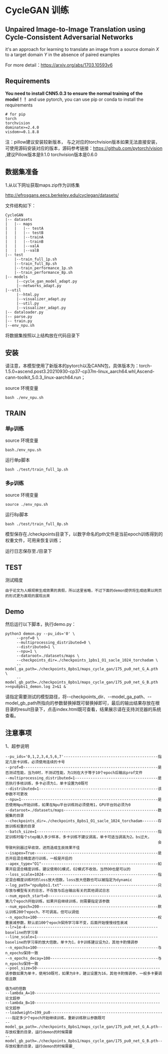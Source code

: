 # CycleGAN 训练

## Unpaired Image-to-Image Translation using Cycle-Consistent Adversarial Networks

it's an approach for learning to translate an image from a source domain $X$ to a target domain $Y$ in the absence of paired examples

For more detail：https://arxiv.org/abs/1703.10593v6

## 

## Requirements

 **You need to install CNN5.0.3 to ensure the normal training of the model！！** 
and use pytorch, you can use pip or conda to install the requirements

```
# for pip
torch
torchvision
dominate>=2.4.0
visdom>=0.1.8.8
```
注：pillow建议安装较新版本， 与之对应的torchvision版本如果无法直接安装，可使用源码安装对应的版本，源码参考链接：https://github.com/pytorch/vision ,建议Pillow版本是9.1.0 torchvision版本是0.6.0
## 数据集准备

1.从以下网址获取maps.zip作为训练集

http://efrosgans.eecs.berkeley.edu/cyclegan/datasets/

文件结构如下：


```
CycleGAN
|-- datasets
|   |-- maps
|   |   |-- testA
|   |   |-- testB
|   |   |--trainA
|   |   |--trainB
|   |   |--valA
|   |   |--valB
|-- test   
    |--train_full_1p.sh
    |--train_full_8p.sh
    |--train_performance_1p.sh
    |--train_performance_8p.sh
|-- models      
     |--cycle_gan_model_adapt.py
     |--networks_adapt.py
|--util
     |--html.py
     |--visualizer_adapt.py
     |--util.py
     |--visualizer_adapt.py
|-- dataloader.py
|-- parse.py
|-- train.py
|--env_npu.sh

```

将数据集按照以上结构放在代码目录下

## 安装

请注意，本模型使用了新版本的pytorch以及CANN包，具体版本为：torch-1.5.0+ascend.post3.20210930-cp37-cp37m-linux_aarch64.whl,Ascend-cann-toolkit_5.0.3_linux-aarch64.run；

source 环境变量

```
bash ./env_npu.sh
```


## TRAIN

### 单p训练

source 环境变量

```
bash./env_npu.sh
```

运行单p脚本

```
bash ./test/train_full_1p.sh
```



### 多p训练

source 环境变量

```
source ./env_npu.sh
```

运行8p脚本

```
bash ./test/train_full_8p.sh
```

模型保存在./checkpoints目录下，以数字命名的pth文件是当前epoch训练得到的权重文件，可用来恢复训练；

运行日志保存至./目录下

## TEST

测试精度 



```
由于论文为人眼观察生成效果的真假，所以这里省略，不过下面的demon提供将生成结果以网页的形式更为直观的展现出来
```




## Demo
然后运行以下脚本，执行demo.py：

```
python3 demon.py --pu_ids='0' \
	 --prof=0 \
	 --multiprocessing_distributed=0 \
	 --distributed=1 \
	 --npu=1 \
	 --dataroot=./datasets/maps \
	 --checkpoints_dir=./checkpoints_1pbs1_O1_sacle_1024_torchadam \
	 --model_ga_path=./checkpoints_8pbs1/maps_cycle_gan/175_pu0_net_G_A.pth  \
	 --model_gb_path=./checkpoints_8pbs1/maps_cycle_gan/175_pu0_net_G_B.pth >>npu8pbs1_demon.log 2>&1 &
```

请指定需要测试的模型路径，将--checkpoints_dir、--model_ga_path、--model_gb_path所指向的参数替换掉既可替换掉即可，最后的输出结果存放在根目录的result目录下，点击index.html既可查看，结果展示请在支持浏览器的系统查看。

## 注意事项
1、超参说明
```
--pu_ids='0,1,2,3,4,5,6,7'------------------------------------------指定几张卡训练，必须使用连续的卡号
--prof=0------------------------------------------------------------是否测试性能，当为0时，不测试性能，为1则在大于等于10个epoch后输出prof文件
--multiprocessing_distributed=1-------------------------------------是否执行多核训练，多卡必须为1，单卡设置为0既可
--distributed=1-----------------------------------------------------该参数不可更改
--npu=1-------------------------------------------------------------是否使用Npu开始训练，如果在Npu平台训练则必须使用1，GPU平台则必须为0
--dataroot=./datasets/maps------------------------------------------数据集的目录
--checkpoints_dir=./checkpoints_8pbs1_O1_sacle_1024_torchadam-------存放训练权重的目录
--batch_size=1------------------------------------------------------指定训练时每个step输入多少样本，多卡训练不建议调高，单卡可适当调高为2。bs过大， 
                                                                    会导致判别器过早收敛，进而造成生辰效果不佳                                                 
--isapex=True-------------------------------------------------------是否开启混合精度进行训练，一般是开启的
--apex_type="O1"----------------------------------------------------如果开启混合精度训练，建议使用O1模式，O2模式不收敛。当然O0也是可以的
--loss_scale=1024---------------------------------------------------指定混合精度训练时的loss放大倍数，loss放大倍数也可以被指定为dynamic
--log_path="npu8pbs1.txt"-------------------------------------------只存放与模型有关的日志，不存放与后台输出有关的其他调试日志
--num_epoch_start=0-------------------------------------------------从第几个epoch开始训练，如果开启继续训练，则需要指定该参数
--num_epoch=200-----------------------------------------------------默认训练200个epoch，不可调高，但可以调低
--n_epochs=100------------------------------------------------------权重衰减参数，默认前100个epoch保持学习率不变，后面开始慢慢线性衰减
--lr=1e-4-----------------------------------------------------------baseline的学习率
--line_scale=1------------------------------------------------------baseline的学习率的放大倍数，单卡为1，8卡训练建议设为2，其他卡酌情调参
--n_epochs=100------------------------------------------------------与n_epochs保持一致
--n_epochs_decay=100------------------------------------------------与n_epochs保持一致
--pool_size=50-------------------------------------------------------该参数如果为单卡，使用50既可，如果为8卡，建议设置为16，其他卡酌情调参，一般多卡要调低且数 
                                                                     值为4的倍数
--lambda_A=10--------------------------------------------------------论文超参
--lambda_B=10--------------------------------------------------------论文超参
--loadweight=199_pu0-----------------------------------------------------指定多少个epoch开始继续训练，重新训练默认参数既可
--model_ga_path=./checkpoints_8pbs1/maps_cycle_gan/175_pu0_net_G_A.pth--存放权重的目录，运行demon的时候需要
--model_gb_path=./checkpoints_8pbs1/maps_cycle_gan/175_pu0_net_G_B.pth--存放权重的目录，运行demon的时候需要_ 
```
